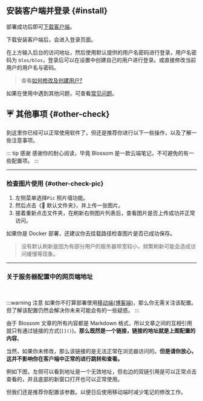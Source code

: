 ## 安装客户端并登录 {#install}

部署成功后即可[下载客户端](../about/download)。

下载安装客户端后，会进入登录页面。

<bl-img src="../../imgs/setting/login.png" width="700px"/>

在上方输入后台的访问地址，然后使用默认提供的用户名密码进行登录，用户名密码为 `blos/blos`，登录后可以在设置中创建自己的用户进行登录。或直接修改当前用户的用户名与密码。

> 查看[如何修改及创建用户?](../setting)

如果在使用中遇到其他问题，可查看[常见问题](../deploy/faq)。

## ☔ 其他事项 {#other-check}

到这里你已经可以正常使用软件了，但还是推荐你进行以下一些操作，以及了解一些注意事项。

::: tip 感谢
感谢你的耐心阅读，毕竟 Blossom 是一款云端笔记，不可避免的有一些配置项。
:::

---

### 检查图片使用 {#other-check-pic}

1. 左侧菜单选择`Pic` 照片墙功能。
2. 然后点击《🌌 默认文件夹》，并上传一张图片。
3. 接着重新点击文件夹，在刷新右侧图片列表后，查看图片是否上传成功并正常访问。

如果你是 Docker 部署，还建议你去挂载路径检查图片是否已成功保存。

> 没有默认刷新是因为有部分用户的服务器带宽较小，频繁刷新可能会造成访问缓慢等现象。

---

### 关于服务器配置中的网页端地址

<br/>
<bl-img src="../../imgs/setting/blog_url.png" width="700px"/>

:::warning 注意
如果你不打算部署使用[移动端(博客端)](./blog)，那么你无需关注该配置。但了解该配置仍然会解决你未来可能会有的一些疑惑。
:::

由于 Blossom 文章的所有内容都是 Markdown 格式，所以文章之间的互相引用就只有通过链接的方式(`[]()`)。**那么既然是一个链接，链接的地址就是上图配置的内容**。

当然，如果你未修改，那么该链接的是无法正常在浏览器访问的。**但是请你放心，这并不影响你在客户端中正常的进行跳转和查看。**

例如下图，左侧可以看到地址是一个无效地址，但右边的双链引用是可以正常点击查看的，并且底部的新窗口打开也可以正常使用。

<bl-img src="../../imgs/deploy/after_check_link.png" width="700px"/>

但我们还是推荐你配置该参数。以便日后使用移动端时减少笔记的修改工作。
